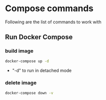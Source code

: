 # Compose commands

Following are the list of commands to work with

## Run Docker Compose

### build image

```bash
docker-compose up -d
```

- "-d" to run in detached mode

### delete image

```bash
docker-compose down -v
```

